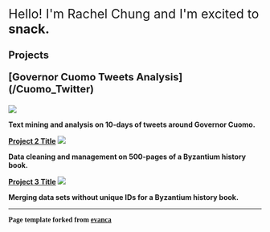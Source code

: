 
<p style="font-size:25px;">Hello! I'm Rachel Chung and I'm excited to <b> snack. <b> </p>

 <p style="font-size:20px;"> <b> Projects </p> <b>

 <p style="font-size:20px;"> [Governor Cuomo Tweets Analysis](/Cuomo_Twitter) </p>
<img src="images/dummy_thumbnail.jpg?raw=true"/>

Text mining and analysis on 10-days of tweets around Governor Cuomo.

[Project 2 Title](/TL_Cleaning)
<img src="images/dummy_thumbnail.jpg?raw=true"/>

Data cleaning and management on 500-pages of a Byzantium history book.

[Project 3 Title](/TL_Other)
<img src="images/dummy_thumbnail.jpg?raw=true"/>

Merging data sets without unique IDs for a Byzantium history book.

---
<p style="font-size:14px; font-family: Verdana">Page template forked from <a href="https://github.com/evanca/quick-portfolio">evanca</a></p>
<!-- Remove above link if you don't want to attibute -->
